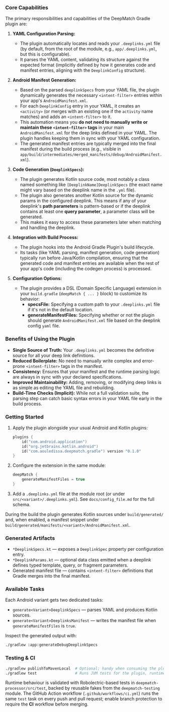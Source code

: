 ### Core Capabilities

The primary responsibilities and capabilities of the DeepMatch Gradle plugin are:

1.  **YAML Configuration Parsing:**
    *   The plugin automatically locates and reads your `.deeplinks.yml` file (by default, from the root of the module, e.g., `app/.deeplinks.yml`, but this is configurable).
    *   It parses the YAML content, validating its structure against the expected format (implicitly defined by how it generates code and manifest entries, aligning with the `DeeplinkConfig` structure).

2.  **Android Manifest Generation:**
    *   Based on the parsed `deeplinkSpecs` from your YAML file, the plugin dynamically generates the necessary `<intent-filter>` entries within your app's `AndroidManifest.xml`.
    *   For each `DeeplinkConfig` entry in your YAML, it creates an `<activity>` (or merges with an existing one if the `activity` name matches) and adds an `<intent-filter>` to it.
    *   This automation means you **do not need to manually write or maintain these `<intent-filter>` tags** in your main `AndroidManifest.xml` for the deep links defined in your YAML. The plugin handles keeping them in sync with your YAML configuration.
    *   The generated manifest entries are typically merged into the final manifest during the build process (e.g., visible in `app/build/intermediates/merged_manifests/debug/AndroidManifest.xml`).

3.  **Code Generation (`DeeplinkSpecs`):**
    *   The plugin generates Kotlin source code, most notably a class named something like `[DeeplinkName]DeeplinkSpecs` (the exact name might vary based on the deeplink name in the `.yml` file).
    *   The plugin also generates another Kotlin source for the dynamic params in the configured deeplink. This means if any of your deeplink's **path parameters** is pattern-based or if the deeplink contains at least one **query parameter**, a parameter class will be generated.
    *   This makes it easy to access these parameters later when matching and handling the deeplink. 

4.  **Integration with Build Process:**
    *   The plugin hooks into the Android Gradle Plugin's build lifecycle.
    *   Its tasks (like YAML parsing, manifest generation, code generation) typically run before Java/Kotlin compilation, ensuring that the generated code and manifest entries are available when the rest of your app's code (including the codegen process) is processed.

5.  **Configuration Options:**
    *   The plugin provides a DSL (Domain Specific Language) extension in your `build.gradle` (`deepMatch { ... }` block) to customize its behavior:
        *   **specsFile:** Specifying a custom path to your `.deeplinks.yml` file if it's not in the default location.
        *   **generateManifestFiles:** Specifying whether or not the plugin should generate `AndroidManifest.xml` file based on the deeplink config `yaml` file.

### Benefits of Using the Plugin

*   **Single Source of Truth:** Your `.deeplinks.yml` becomes the definitive source for all your deep link definitions.
*   **Reduced Boilerplate:** No need to manually write complex and error-prone `<intent-filter>` tags in the manifest.
*   **Consistency:** Ensures that your manifest and the runtime parsing logic are always in sync with your declared specifications.
*   **Improved Maintainability:** Adding, removing, or modifying deep links is as simple as editing the YAML file and rebuilding.
*   **Build-Time Checks (Implicit):** While not a full validation suite, the parsing step can catch basic syntax errors in your YAML file early in the build process.

### Getting Started

1. Apply the plugin alongside your usual Android and Kotlin plugins:

    ```kotlin
    plugins {
        id("com.android.application")
        id("org.jetbrains.kotlin.android")
        id("com.aouledissa.deepmatch.gradle") version "0.1.0"
    }
    ```

2. Configure the extension in the same module:

    ```kotlin
    deepMatch {
        generateManifestFiles = true
    }
    ```

3. Add a `.deeplinks.yml` file at the module root (or under `src/<variant>/.deeplinks.yml`). See `docs/config_file.md` for the full schema.

During the build the plugin generates Kotlin sources under `build/generated/` and, when enabled, a manifest snippet under `build/generated/manifests/<variant>/AndroidManifest.xml`.

### Generated Artifacts

- `*DeeplinkSpecs.kt` — exposes a `DeeplinkSpec` property per configuration entry.
- `*DeeplinkParams.kt` — optional data class emitted when a deeplink defines typed template, query, or fragment parameters.
- Generated manifest file — contains `<intent-filter>` definitions that Gradle merges into the final manifest.

### Available Tasks

Each Android variant gets two dedicated tasks:

- `generate<Variant>DeeplinkSpecs` — parses YAML and produces Kotlin sources.
- `generate<Variant>DeeplinksManifest` — writes the manifest file when `generateManifestFiles` is `true`.

Inspect the generated output with:

```bash
./gradlew :app:generateDebugDeeplinkSpecs
``` 

### Testing & CI

```bash
./gradlew publishToMavenLocal  # Optional; handy when consuming the plugin from another project locally
./gradlew test                 # Runs JVM tests for the plugin, runtime, and shared fixtures
```

Runtime behaviour is validated with Robolectric-based tests in `deepmatch-processor/src/test`, backed by reusable fakes from the `deepmatch-testing` module. The GitHub Action workflow (`.github/workflows/ci.yml`) runs the same `test` task on every push and pull request; enable branch protection to require the **CI** workflow before merging.
